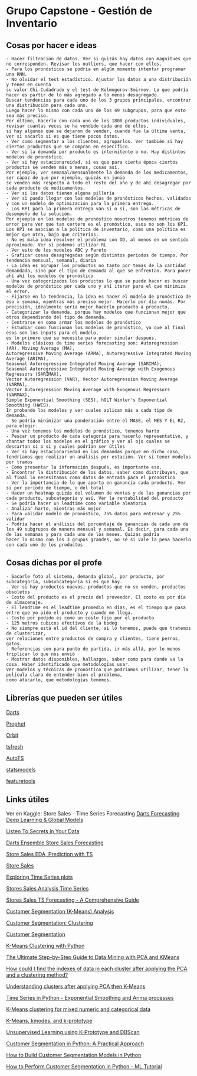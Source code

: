 # Grupo Capstone - Gestión de Inventario

## Cosas por hacer e ideas

    - Hacer filtración de datos. Ver si quizás hay datos con magnitues que no corresponden. Revisar los outliers, que hacer con ellos.
    - Para los pronósticos se podria en algún momento intentar programar una RNN.
    - No olvidar el test estadístico. Ajustar los datos a una distribución y tener en cuenta
    su valor Chi-Cudadrado y el test de Kolmogorov-Smirnov. Lo que podría hacer es partir de lo más agregado a lo menos desagregado.
    Buscar tendencias para cada uno de los 3 grupos principales, encontrar una distribución para cada uno.
    Luego hacer lo mismo con cada uno de los 49 subgrupos, para que esto sea más preciso.
    Por último, hacerlo con cada uno de los 1800 productos individuales, revisar cuantas veces se ha vendido cada uno de ellos,
    si hay algunos que se dejaron de vender, cuando fue la última venta, ver si sacarlo si es que tiene pocos datos.
    - Ver como segmentar a los clientes, agruparlos. Ver también si hay ciertos productos que se compran en específico.
    - Ver si la demanda por producto es intermitente o no. Hay distintos modelos de pronóstico.
    - Ver si hay estacionareidad, si es que para cierta época ciertos productos se venden más o menos, cosas así.
    Por ejemplo, ver semanal/mensualmente la demanda de los medicamentos, ser capaz de que por ejemplo, quizás en junio
    se venden más respecto a todo el resto del año y de ahí desagregar por cada producto de medicamentos.
    - Ver si los datos tienen alguna pillería
    - Ver si puedo llegar con los modelos de pronósticos hechos, validados y con un modelo de optimización para la primera entrega.
    - Los KPI para la primera entrega van si o si, son las métricas de desempeño de la solución.
    Por ejemplo en los modelos de pronóstico nosotros tenemos métricas de error para ver que tan certero es el pronóstico, esos no son los KPI.
    Los KPI se asocian a la política de inventario, como una política es mejor que otra, bajo que criterios.
    - No es mala idea resolver el problema con OD, al menos en un sentido aproximado. Ver si podemos utilizar RL
    - Ver esto de los modelos ABC y Pareto
    - Graficar cosas desagregadas según distintos periodos de tiempo. Por tendencia mensual, semanal, diaria
    - La idea es agrupar los productos no tanto por temas de la cantidad demandada, sino por el tipo de demanda al que se enfrentan. Para poner ahí ahí los modelos de pronóstico
    - Una vez categorizados los productos lo que se puede hacer es buscar modelos de pronóstico por cada uno y ahí iterar para el que minimiza el error.
    - Fijarse en la tendencia, la idea es hacer el modelo de pronóstico de eso x semana, mientras más preciso mejor. Hacerlo por día nomás. Por precisión, idealmente sería mejor hacerlo producto a producto.
    - Categorizar la demanda, porque hay modelos que funcionan mejor que otros dependiendo del tipo de demanda.
    - Centrarse en como armar los modelos de pronóstico
    - Estudiar como funcionan los modelos de pronóstico, ya que al final esos son los inputs para el modelo,
    es lo primero que se necesita para poder simular después.
    - Modelos clásicos de time series forecasting son: Autoregression (AR), Moving Average (MA),
    Autoregressive Moving Average (ARMA), Autoregressive Integrated Moving Average (ARIMA),
    Seasonal Autoregressive Integrated Moving Average (SARIMA),
    Seasonal Autoregressive Integrated Moving Average with Exogenous Regressors (SARIMAX),
    Vector Autoregression (VAR), Vector Autoregression Moving Average (VARMA),
    Vector Autoregression Moving Average with Exogenous Regressors (VARMAX),
    Simple Exponential Smoothing (SES), hOLT Winter's Exponential Smoothing (HWES).
    Ir probando los modelos y ver cuales aplican más a cada tipo de demanda.
    - Se podría minimizar una ponderación entre el MASE, el MES Y EL R2, para elegir.
    - Una vez tenemos los modelos de pronóstico, tenemos harto
    - Pescar un producto de cada categoría para hacerlo representativo, y chantar todos los modelos en el gráfico y ver al ojo cuales se descartan si o si y cuales podrían ser útiles
    - Ver si hay estacionariedad en las demandas porque en dicho caso, tendríamos que realizar un análisis por estación. Ver si tener modelos por tramos
    - Como presentar la información después, es importante eso.
    - Encontrar la distribución de los datos, saber como distribuyen, que al final lo necesitamos como datos de entrada para el pronóstico
    - Ver la importancia de lo que aporta en ganancia cada producto. Ver si por período de tiempo, o del total
    - Hacer un heatmap quizás del volumen de ventas y de las ganancias por cada producto, subcategoría y así. Ver la rentabilidad del producto
    - Se podría hacer un leadtime como variable aleatoria
    - Analizar harto, mientras más mejor
    - Para validar modelo de pronóstico, 75% datos para entrenar y 25% validar
    - Podría hacer el análisis del porcentaje de ganancias de cada uno de los 49 subgrupos de manera mensual y semanal. Es decir, para cada una de las semanas y para cada uno de los meses. Quizás podría
    hacer lo mismo con los 3 grupos grandes, no sé si vale la pena hacerlo con cada uno de los productos
    
    
## Cosas dichas por el profe

    - Sacarle foto al sistema, demanda global, por producto, por subcategoría, subsubcategoría si es que hay.
    - Ver si hay productos nuevos, productos que no se venden, productos obsoletos
    - Costo del producto es el precio del proveedor. El costo es por día de almacenaje.
    - El leadtime es el leadtime promedio en días, es el tiempo que pasa entre que yo pido el producto y cuando me llega.
    - Costo por pedido es como un costo fijo por el producto
    - 125 metros cubicos efectivos de la bodeg
    - No siempre está el id del cliente, si lo tenemos, puede que tratemos de clusterizar,
    ver relaciones entre productos de compra y clientes, tiene perros, gatos.
    - Referencias son para punto de partida, ir más allá, por lo menos triplicar lo que nos envió
    - Mostrar datos disponibles, hallazgos, saber como para donde va la cosa. Haber identificado que metodologías usar.
    Ver modelos y técnicas de pronóstico que podríamos utilizar, tener la película clara de entender bien el problema,
    como atacarlo, que metodologías tenemos.
    

## Librerías que pueden ser útiles

[Darts](https://unit8co.github.io/darts/)

[Prophet](https://facebook.github.io/prophet/docs/quick_start.html)

[Orbit](https://orbit-ml.readthedocs.io/en/latest/)

[tsfresh](https://tsfresh.readthedocs.io/en/latest/)

[AutoTS](https://winedarksea.github.io/AutoTS/build/html/source/tutorial.html)

[statsmodels](https://www.statsmodels.org/stable/index.html)

[featuretools](https://www.featuretools.com/)



## Links útiles

Ver en Kaggle: Store Sales - Time Series Forecasting
[Darts Forecasting Deep Learning & Global Models](https://www.kaggle.com/code/ferdinandberr/darts-forecasting-deep-learning-global-models)

[Listen To Secrets in Your Data](https://www.kaggle.com/code/adnanshikh/listen-to-secrets-in-your-data)

[Darts Ensemble Store Sales Forecasting](https://www.kaggle.com/code/kelde9/darts-ensemble-stores-sales-forecasting#Machine-Learning-Model)

[Store Sales EDA, Prediction with TS](https://www.kaggle.com/code/kalilurrahman/store-sales-eda-prediction-with-ts)

[Store Sales](https://www.kaggle.com/code/hardikgarg03/store-sales)

[Exploring Time Series plots](https://www.kaggle.com/code/odins0n/exploring-time-series-plots-beginners-guide)

[Stores Sales Analysis Time Series](https://www.kaggle.com/code/kashishrastogi/store-sales-analysis-time-serie)

[Stores Sales TS Forecasting - A Comprehensive Guide](https://www.kaggle.com/code/ekrembayar/store-sales-ts-forecasting-a-comprehensive-guide#9.-ACF-&-PACF-for-each-family)

[Customer Segmentation (K-Means) Analysis]()

[Customer Segmentation: Clustering](https://www.kaggle.com/code/karnikakapoor/customer-segmentation-clustering#CLUSTERING)

[Customer Segmentation](https://www.kaggle.com/code/fabiendaniel/customer-segmentation)

[K-Means Clustering with Python](https://www.kaggle.com/code/prashant111/k-means-clustering-with-python)

[The Ultimate Step-by-Step Guide to Data Mining with PCA and KMeans](https://drlee.io/the-ultimate-step-by-step-guide-to-data-mining-with-pca-and-kmeans-83a2bcfdba7d)

[How could I find the indexes of data in each cluster after applying the PCA and a clustering method?](https://stackoverflow.com/questions/62626305/how-could-i-find-the-indexes-of-data-in-each-cluster-after-applying-the-pca-and)

[Understanding clusters after applying PCA then K-Means](https://datascience.stackexchange.com/questions/93100/understanding-clusters-after-applying-pca-then-k-means)

[Time Series in Python - Exponential Smoothing and Arima processes](https://towardsdatascience.com/time-series-in-python-exponential-smoothing-and-arima-processes-2c67f2a52788)

[K-Means clustering for mixed numeric and categorical data](https://datascience.stackexchange.com/questions/22/k-means-clustering-for-mixed-numeric-and-categorical-data)

[K-Means, kmodes, and k-prototype](https://medium.com/@reddyyashu20/k-means-kmodes-and-k-prototype-76537d84a669)

[Unsupervised Learning using K-Prototype and DBScan](https://www.kaggle.com/code/rohanadagouda/unsupervised-learning-using-k-prototype-and-dbscan)

[Customer Segmentation in Python: A Practical Approach](https://www.kdnuggets.com/customer-segmentation-in-python-a-practical-approach)

[How to Build Customer Segmentation Models in Python](https://365datascience.com/tutorials/python-tutorials/build-customer-segmentation-models/)

[How to Perform Customer Segmentation in Python - ML Tutorial](https://www.freecodecamp.org/news/customer-segmentation-python-machine-learning/)
[]()
[]()